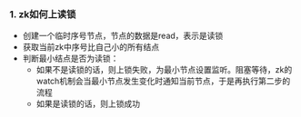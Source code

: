 ### 1. zk如何上读锁

- 创建一个临时序号节点，节点的数据是read，表示是读锁
- 获取当前zk中序号比自己小的所有结点
- 判断最小结点是否为读锁：
  - 如果不是读锁的话，则上锁失败，为最小节点设置监听。阻塞等待，zk的watch机制会当最小节点发生变化时通知当前节点，于是再执行第二步的流程
  - 如果是读锁的话，则上锁成功